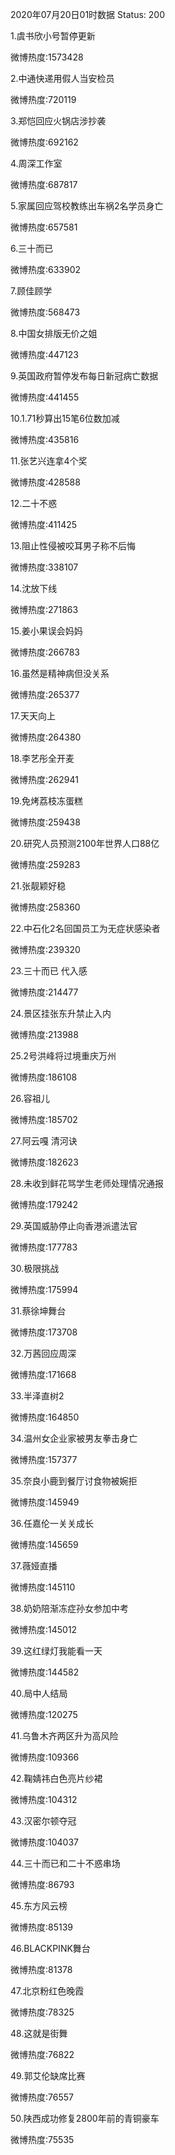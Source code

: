 2020年07月20日01时数据
Status: 200

1.虞书欣小号暂停更新

微博热度:1573428

2.中通快递用假人当安检员

微博热度:720119

3.郑恺回应火锅店涉抄袭

微博热度:692162

4.周深工作室

微博热度:687817

5.家属回应驾校教练出车祸2名学员身亡

微博热度:657581

6.三十而已

微博热度:633902

7.顾佳顾学

微博热度:568473

8.中国女排版无价之姐

微博热度:447123

9.英国政府暂停发布每日新冠病亡数据

微博热度:441455

10.1.71秒算出15笔6位数加减

微博热度:435816

11.张艺兴连拿4个奖

微博热度:428588

12.二十不惑

微博热度:411425

13.阻止性侵被咬耳男子称不后悔

微博热度:338107

14.沈放下线

微博热度:271863

15.姜小果误会妈妈

微博热度:266783

16.虽然是精神病但没关系

微博热度:265377

17.天天向上

微博热度:264380

18.李艺彤全开麦

微博热度:262941

19.免烤荔枝冻蛋糕

微博热度:259438

20.研究人员预测2100年世界人口88亿

微博热度:259283

21.张靓颖好稳

微博热度:258360

22.中石化2名回国员工为无症状感染者

微博热度:239320

23.三十而已 代入感

微博热度:214477

24.景区挂张东升禁止入内

微博热度:213988

25.2号洪峰将过境重庆万州

微博热度:186108

26.容祖儿

微博热度:185702

27.阿云嘎 清河诀

微博热度:182623

28.未收到鲜花骂学生老师处理情况通报

微博热度:179242

29.英国威胁停止向香港派遣法官

微博热度:177783

30.极限挑战

微博热度:175994

31.蔡徐坤舞台

微博热度:173708

32.万茜回应周深

微博热度:171668

33.半泽直树2

微博热度:164850

34.温州女企业家被男友拳击身亡

微博热度:157377

35.奈良小鹿到餐厅讨食物被婉拒

微博热度:145949

36.任嘉伦一关关成长

微博热度:145659

37.薇娅直播

微博热度:145110

38.奶奶陪渐冻症孙女参加中考

微博热度:145012

39.这红绿灯我能看一天

微博热度:144582

40.局中人结局

微博热度:120275

41.乌鲁木齐两区升为高风险

微博热度:109366

42.鞠婧祎白色亮片纱裙

微博热度:104312

43.汉密尔顿夺冠

微博热度:104037

44.三十而已和二十不惑串场

微博热度:86793

45.东方风云榜

微博热度:85139

46.BLACKPINK舞台

微博热度:81378

47.北京粉红色晚霞

微博热度:78325

48.这就是街舞

微博热度:76822

49.郭艾伦缺席比赛

微博热度:76557

50.陕西成功修复2800年前的青铜豪车

微博热度:75535

